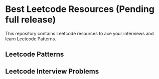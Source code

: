 # Best Leetcode Resources (Pending full release)

This repository contains Leetcode resources to ace your interviews and learn Leetcode Patterns.

## Leetcode Patterns

## Leetcode Interview Problems

